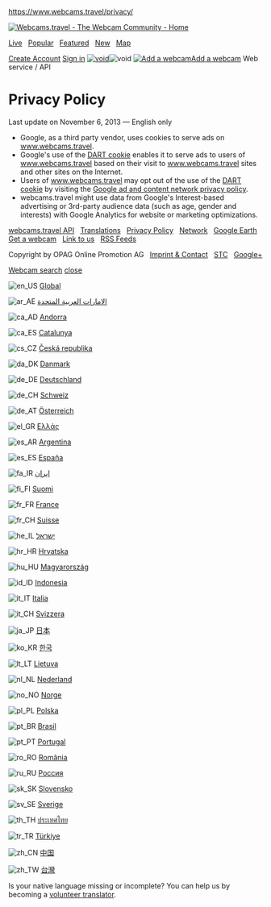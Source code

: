 https://www.webcams.travel/privacy/

[![Webcams.travel - The Webcam Community - Home](/img/webcams.travel_webcams_worldwide.gif?f0c414f8c3a89e5ab3206a85b4dc31f5)](/ "Webcams.travel - Home")

[Live](/live/)   [Popular](/popular/)   [Featured](/featured/)   [New](/new/)   [Map](/map/)

<a href="/signup/" class="light">Create Account</a> <a href="/signin/" class="light">Sign in</a> [<img src="/img/void.gif?8f0cc74256622a71c79bca55695f99d3" alt="void" class="countryflag flag_en_US" />](#)<img src="/img/void.gif?8f0cc74256622a71c79bca55695f99d3" alt="void" id="site_countryflag" />
[![Add a webcam](/img/webcam_submit.gif?5b5c505ad486ad5d69a33c5e20f85eed)Add a webcam](/add/ "Add a webcam")
Web service / API

Privacy Policy
==============

Last update on November 6, 2013 — English only

-   Google, as a third party vendor, uses cookies to serve ads on www.webcams.travel.
-   Google's use of the [DART cookie](http://www.doubleclick.com/privacy/faq.aspx) enables it to serve ads to users of www.webcams.travel based on their visit to www.webcams.travel sites and other sites on the Internet.
-   Users of www.webcams.travel may opt out of the use of the [DART cookie](http://www.doubleclick.com/privacy/faq.aspx) by visiting the [Google ad and content network privacy policy](http://www.google.com/privacy_ads.html).
-   webcams.travel might use data from Google's Interest-based advertising or 3rd-party audience data (such as age, gender and interests) with Google Analytics for website or marketing optimizations.

[webcams.travel API](/api/)   [Translations](/translations/)   [Privacy Policy](/privacy/)   [Network](/#webcam_network)   [Google Earth](/google-earth/)   <a href="/get_a_webcam/" class="light">Get a webcam</a>   <a href="/linking/" class="light">Link to us</a>   <a href="/rss/" class="light">RSS Feeds</a>

Copyright by OPAG Online Promotion AG   [Imprint & Contact](/imprint/)   [STC](/terms/)   [Google+](https://plus.google.com/u/0/102697277524030435861)

[Webcam search](/search/)
[close](#)

<img src="/img/void.gif?8f0cc74256622a71c79bca55695f99d3" alt="en_US" class="countryflag flag_global" /> [Global](#)

<img src="/img/void.gif?8f0cc74256622a71c79bca55695f99d3" alt="ar_AE" class="countryflag flag_ar_AE" /> [الامارات العربية المتحدة](//ae.webcams.travel/lang/ar_ae/)

<img src="/img/void.gif?8f0cc74256622a71c79bca55695f99d3" alt="ca_AD" class="countryflag flag_ca_AD" /> [Andorra](//cat.webcams.travel/lang/ca_ad/)

<img src="/img/void.gif?8f0cc74256622a71c79bca55695f99d3" alt="ca_ES" class="countryflag flag_ca_ES" /> [Catalunya](//cat.webcams.travel/lang/ca_es/)

<img src="/img/void.gif?8f0cc74256622a71c79bca55695f99d3" alt="cs_CZ" class="countryflag flag_cs_CZ" /> [Česká republika](//cz.webcams.travel/lang/cs_cz/)

<img src="/img/void.gif?8f0cc74256622a71c79bca55695f99d3" alt="da_DK" class="countryflag flag_da_DK" /> [Danmark](//dk.webcams.travel/lang/da_dk/)

<img src="/img/void.gif?8f0cc74256622a71c79bca55695f99d3" alt="de_DE" class="countryflag flag_de_DE" /> [Deutschland](//de.webcams.travel/lang/de_de/)

<img src="/img/void.gif?8f0cc74256622a71c79bca55695f99d3" alt="de_CH" class="countryflag flag_de_CH" /> [Schweiz](//de.webcams.travel/lang/de_ch/)

<img src="/img/void.gif?8f0cc74256622a71c79bca55695f99d3" alt="de_AT" class="countryflag flag_de_AT" /> [Österreich](//de.webcams.travel/lang/de_at/)

<img src="/img/void.gif?8f0cc74256622a71c79bca55695f99d3" alt="el_GR" class="countryflag flag_el_GR" /> [Ελλάς](//gr.webcams.travel/lang/el_gr/)

<img src="/img/void.gif?8f0cc74256622a71c79bca55695f99d3" alt="es_AR" class="countryflag flag_es_AR" /> [Argentina](//ar.webcams.travel/lang/es_ar/)

<img src="/img/void.gif?8f0cc74256622a71c79bca55695f99d3" alt="es_ES" class="countryflag flag_es_ES" /> [España](//es.webcams.travel/lang/es_es/)

<img src="/img/void.gif?8f0cc74256622a71c79bca55695f99d3" alt="fa_IR" class="countryflag flag_fa_IR" /> [ایران](//ir.webcams.travel/lang/fa_ir/)

<img src="/img/void.gif?8f0cc74256622a71c79bca55695f99d3" alt="fi_FI" class="countryflag flag_fi_FI" /> [Suomi](//fi.webcams.travel/lang/fi_fi/)

<img src="/img/void.gif?8f0cc74256622a71c79bca55695f99d3" alt="fr_FR" class="countryflag flag_fr_FR" /> [France](//fr.webcams.travel/lang/fr_fr/)

<img src="/img/void.gif?8f0cc74256622a71c79bca55695f99d3" alt="fr_CH" class="countryflag flag_fr_CH" /> [Suisse](//fr.webcams.travel/lang/fr_ch/)

<img src="/img/void.gif?8f0cc74256622a71c79bca55695f99d3" alt="he_IL" class="countryflag flag_he_IL" /> [ישראל](//il.webcams.travel/lang/he_il/)

<img src="/img/void.gif?8f0cc74256622a71c79bca55695f99d3" alt="hr_HR" class="countryflag flag_hr_HR" /> [Hrvatska](//hr.webcams.travel/lang/hr_hr/)

<img src="/img/void.gif?8f0cc74256622a71c79bca55695f99d3" alt="hu_HU" class="countryflag flag_hu_HU" /> [Magyarország](//hu.webcams.travel/lang/hu_hu/)

<img src="/img/void.gif?8f0cc74256622a71c79bca55695f99d3" alt="id_ID" class="countryflag flag_id_ID" /> [Indonesia](//id.webcams.travel/lang/id_id/)

<img src="/img/void.gif?8f0cc74256622a71c79bca55695f99d3" alt="it_IT" class="countryflag flag_it_IT" /> [Italia](//it.webcams.travel/lang/it_it/)

<img src="/img/void.gif?8f0cc74256622a71c79bca55695f99d3" alt="it_CH" class="countryflag flag_it_CH" /> [Svizzera](//it.webcams.travel/lang/it_ch/)

<img src="/img/void.gif?8f0cc74256622a71c79bca55695f99d3" alt="ja_JP" class="countryflag flag_ja_JP" /> [日本](//jp.webcams.travel/lang/ja_jp/)

<img src="/img/void.gif?8f0cc74256622a71c79bca55695f99d3" alt="ko_KR" class="countryflag flag_ko_KR" /> [한국](//kr.webcams.travel/lang/ko_kr/)

<img src="/img/void.gif?8f0cc74256622a71c79bca55695f99d3" alt="lt_LT" class="countryflag flag_lt_LT" /> [Lietuva](//lt.webcams.travel/lang/lt_lt/)

<img src="/img/void.gif?8f0cc74256622a71c79bca55695f99d3" alt="nl_NL" class="countryflag flag_nl_NL" /> [Nederland](//nl.webcams.travel/lang/nl_nl/)

<img src="/img/void.gif?8f0cc74256622a71c79bca55695f99d3" alt="no_NO" class="countryflag flag_no_NO" /> [Norge](//no.webcams.travel/lang/no_no/)

<img src="/img/void.gif?8f0cc74256622a71c79bca55695f99d3" alt="pl_PL" class="countryflag flag_pl_PL" /> [Polska](//pl.webcams.travel/lang/pl_pl/)

<img src="/img/void.gif?8f0cc74256622a71c79bca55695f99d3" alt="pt_BR" class="countryflag flag_pt_BR" /> [Brasil](//pt.webcams.travel/lang/pt_br/)

<img src="/img/void.gif?8f0cc74256622a71c79bca55695f99d3" alt="pt_PT" class="countryflag flag_pt_PT" /> [Portugal](//pt.webcams.travel/lang/pt_pt/)

<img src="/img/void.gif?8f0cc74256622a71c79bca55695f99d3" alt="ro_RO" class="countryflag flag_ro_RO" /> [România](//ro.webcams.travel/lang/ro_ro/)

<img src="/img/void.gif?8f0cc74256622a71c79bca55695f99d3" alt="ru_RU" class="countryflag flag_ru_RU" /> [Россия](//ru.webcams.travel/lang/ru_ru/)

<img src="/img/void.gif?8f0cc74256622a71c79bca55695f99d3" alt="sk_SK" class="countryflag flag_sk_SK" /> [Slovensko](//sk.webcams.travel/lang/sk_sk/)

<img src="/img/void.gif?8f0cc74256622a71c79bca55695f99d3" alt="sv_SE" class="countryflag flag_sv_SE" /> [Sverige](//se.webcams.travel/lang/sv_se/)

<img src="/img/void.gif?8f0cc74256622a71c79bca55695f99d3" alt="th_TH" class="countryflag flag_th_TH" /> [ประเทศไทย](//th.webcams.travel/lang/th_th/)

<img src="/img/void.gif?8f0cc74256622a71c79bca55695f99d3" alt="tr_TR" class="countryflag flag_tr_TR" /> [Türkiye](//tr.webcams.travel/lang/tr_tr/)

<img src="/img/void.gif?8f0cc74256622a71c79bca55695f99d3" alt="zh_CN" class="countryflag flag_zh_CN" /> [中国](//cn.webcams.travel/lang/zh_cn/)

<img src="/img/void.gif?8f0cc74256622a71c79bca55695f99d3" alt="zh_TW" class="countryflag flag_zh_TW" /> [台灣](//tw.webcams.travel/lang/zh_tw/)

Is your native language missing or incomplete? You can help us by becoming a [volunteer translator](/translations/).


